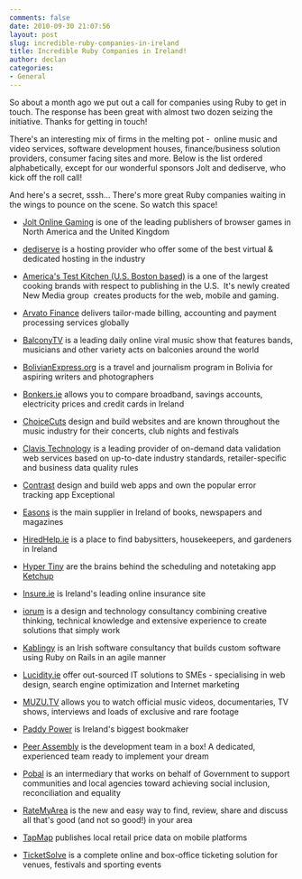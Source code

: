 ```yaml
---
comments: false
date: 2010-09-30 21:07:56
layout: post
slug: incredible-ruby-companies-in-ireland
title: Incredible Ruby Companies in Ireland!
author: declan
categories:
- General
---
```


So about a month ago we put out a call for companies using Ruby to get in touch. The response has been great with almost two dozen seizing the initiative. Thanks for getting in touch!

There's an interesting mix of firms in the melting pot -  online music and video services, software development houses, finance/business solution providers, consumer facing sites and more. Below is the list ordered alphabetically, except for our wonderful sponsors Jolt and dediserve, who kick off the roll call!

And here's a secret, sssh... There's more great Ruby companies waiting in the wings to pounce on the scene. So watch this space!



	
  * [Jolt Online Gaming](http://joltonline.com/) is one of the leading publishers of browser games in North America and the United Kingdom

	
  * [dediserve](https://dediserve.com/) is a hosting provider who offer some of the best virtual & dedicated hosting in the industry

	
  * [America's Test Kitchen (U.S. Boston based)](http://www.americastestkitchen.com) is a one of the largest  cooking brands with respect to publishing in the U.S.  It's newly created New  Media group  creates products for the web, mobile and  gaming.

	
  * [Arvato Finance](http://www.arvatofinance.com/) delivers tailor-made billing, accounting and payment processing services globally

	
  * [BalconyTV](http://www.balconytv.com/) is a leading daily online viral music show that features bands, musicians and other variety acts on balconies around the world

	
  * [BolivianExpress.org](http://www.bolivianexpress.org/) is a travel and journalism program in Bolivia for aspiring writers and photographers

	
  * [Bonkers.ie](http://www.bonkers.ie/) allows you to compare broadband, savings accounts, electricity prices and credit cards in Ireland

	
  * [ChoiceCuts](http://www.workwithchoicecuts.com/) design and build websites and are known throughout the music industry for their concerts, club nights and festivals

	
  * [Clavis Technology](http://www.clavistechnology.com/) is a leading provider of on-demand data validation web services based on up-to-date industry standards, retailer-specific and business data quality rules

	
  * [Contrast](http://www.contrast.ie/) design and build web apps and own  the popular error tracking app Exceptional

	
  * [Easons](http://www.eason.ie/) is the main supplier in Ireland of books, newspapers and magazines

	
  * [HiredHelp.ie](http://hiredhelp.ie/) is a place to find babysitters, housekeepers, and gardeners in Ireland

	
  * [Hyper Tiny](http://www.hypertiny.ie/) are the brains behind the scheduling and notetaking app [Ketchup](http://www.useketchup.com/)

	
  * [Insure.ie](http://www.insure.ie/) is Ireland's leading online insurance site

	
  * [iorum](http://iorum.ie/) is a design and technology consultancy combining creative  thinking, technical knowledge and extensive experience to create  solutions that simply work

	
  * [Kablingy](http://kablingy.ie/) is an Irish software consultancy that builds custom software using Ruby on Rails in an agile  manner

	
  * [Lucidity.ie](http://www.lucidity.ie/) offer out-sourced IT solutions to SMEs - specialising in web design, search engine optimization and Internet marketing

	
  * [MUZU.TV](http://www.muzu.tv) allows you to watch official music videos, documentaries, TV shows, interviews and loads of exclusive and rare footage

	
  * [Paddy Power](http://www.paddypower.com) is Ireland's biggest bookmaker

	
  * [Peer Assembly](http://peerassembly.com/) is the development team in a box! A dedicated, experienced team ready to implement your dream

	
  * [Pobal](https://www.pobal.ie/) is an intermediary that works on behalf of Government to support communities and local agencies toward achieving social inclusion, reconciliation and equality

	
  * [RateMyArea](http://dublin.ratemyarea.com/) is the new and easy way to find, review, share and discuss all that's good (and not so good!) in your area

	
  * [TapMap](http://www.tapmap.com/) publishes local retail price data on mobile platforms

	
  * [TicketSolve](http://www.ticketsolve.com/) is a complete online and box-office ticketing solution for venues, festivals and sporting events



